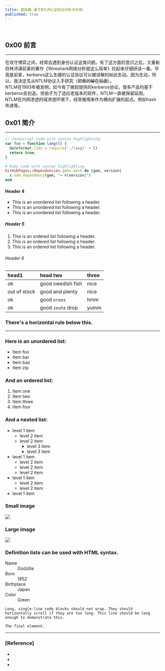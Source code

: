 ```yaml
---
title: 基础篇-基于NTLM认证协议分析与利用
published: true
--- 
```

&nbsp;

## 0x00 前言
----
在攻守博弈之间，经常会遇到身份认证这类问题。有了这方面的意识之后，又重新将林沛满前辈的著作《Wireshark网络分析就这么简单》捡起来仔细研读一番。毕竟是前辈，kerberos这么生硬的认证协议可以被讲解的如此生动。因为生动，所以，我决定先从NTLM协议入手研究（~~把苦的留在后面~~）。  
NTLM在1993年被发明，如今有了微软提供的kerberos协议，很多产品均基于kerberos去创造。但由于为了适应老版本的软件，NTLM一直被保留延用。  
NTLM在内网渗透的域渗透环境下，经常被用来作为横向扩展的起点。例如hash传递等。  



## 0x01 简介
----


```js
// Javascript code with syntax highlighting.
var fun = function lang(l) {
  dateformat.i18n = require('./lang/' + l)
  return true;
}
```

```ruby
# Ruby code with syntax highlighting
GitHubPages::Dependencies.gems.each do |gem, version|
  s.add_dependency(gem, "= #{version}")
end
```

#### [](#header-4)Header 4

*   This is an unordered list following a header.
*   This is an unordered list following a header.
*   This is an unordered list following a header.

##### [](#header-5)Header 5

1.  This is an ordered list following a header.
2.  This is an ordered list following a header.
3.  This is an ordered list following a header.

###### [](#header-6)Header 6

| head1        | head two          | three |
|:-------------|:------------------|:------|
| ok           | good swedish fish | nice  |
| out of stock | good and plenty   | nice  |
| ok           | good `oreos`      | hmm   |
| ok           | good `zoute` drop | yumm  |

### There's a horizontal rule below this.

* * *

### Here is an unordered list:

*   Item foo
*   Item bar
*   Item baz
*   Item zip

### And an ordered list:

1.  Item one
1.  Item two
1.  Item three
1.  Item four

### And a nested list:

- level 1 item
  - level 2 item
  - level 2 item
    - level 3 item
    - level 3 item
- level 1 item
  - level 2 item
  - level 2 item
  - level 2 item
- level 1 item
  - level 2 item
  - level 2 item
- level 1 item

### Small image

![](https://assets-cdn.github.com/images/icons/emoji/octocat.png)

### Large image

![](https://guides.github.com/activities/hello-world/branching.png)


### Definition lists can be used with HTML syntax.

<dl>
<dt>Name</dt>
<dd>Godzilla</dd>
<dt>Born</dt>
<dd>1952</dd>
<dt>Birthplace</dt>
<dd>Japan</dd>
<dt>Color</dt>
<dd>Green</dd>
</dl>

```
Long, single-line code blocks should not wrap. They should horizontally scroll if they are too long. This line should be long enough to demonstrate this.
```

```
The final element.
```
----
### [Reference]
* 
*  
*  
